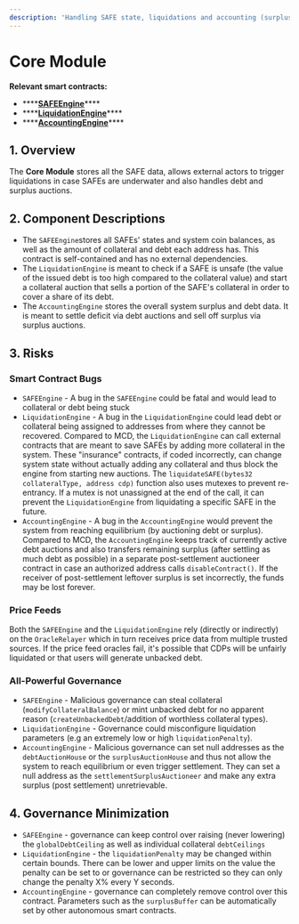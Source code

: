 ```yaml
---
description: 'Handling SAFE state, liquidations and accounting (surplus & bad debt)'
---
```


# Core Module

**Relevant smart contracts:**

* \*\*\*\*[**SAFEEngine**](https://github.com/reflexer-labs/geb/blob/master/src/SAFEEngine.sol)\*\*\*\*
* \*\*\*\*[**LiquidationEngine**](https://github.com/reflexer-labs/geb/blob/master/src/LiquidationEngine.sol)\*\*\*\*
* \*\*\*\*[**AccountingEngine**](https://github.com/reflexer-labs/geb/blob/master/src/AccountingEngine.sol)\*\*\*\*

## 1. Overview

The **Core Module** stores all the SAFE data, allows external actors to trigger liquidations in case SAFEs are underwater and also handles debt and surplus auctions.

## 2. Component Descriptions

* The `SAFEEngine`stores all SAFEs' states and system coin balances, as well as the amount of collateral and debt each address has. This contract is self-contained and has no external dependencies.
* The `LiquidationEngine` is meant to check if a SAFE is unsafe \(the value of the issued debt is too high compared to the collateral value\) and start a collateral auction that sells a portion of the SAFE's collateral in order to cover a share of its debt.
* The `AccountingEngine` stores the overall system surplus and debt data. It is meant to settle deficit via debt auctions and sell off surplus via surplus auctions.

## 3. Risks

### Smart Contract Bugs <a id="coding-errors"></a>

* `SAFEEngine` - A bug in the `SAFEEngine` could be fatal and would lead to collateral or debt being stuck
* `LiquidationEngine` - A bug in the `LiquidationEngine` could lead debt or collateral being assigned to addresses from where they cannot be recovered. Compared to MCD, the `LiquidationEngine` can call external contracts that are meant to save SAFEs by adding more collateral in the system. These "insurance" contracts, if coded incorrectly, can change system state without actually adding any collateral and thus block the engine from starting new auctions. The `liquidateSAFE(bytes32 collateralType, address cdp)` function also uses mutexes to prevent re-entrancy. If a mutex is not unassigned at the end of the call, it can prevent the `LiquidationEngine` from liquidating a specific SAFE in the future.
* `AccountingEngine` - A bug in the `AccountingEngine` would prevent the system from reaching equilibrium \(by auctioning debt or surplus\). Compared to MCD, the `AccountingEngine` keeps track of currently active debt auctions and also transfers remaining surplus \(after settling as much debt as possible\) in a separate post-settlement auctioneer contract in case an authorized address calls `disableContract()`. If the receiver of post-settlement leftover surplus is set incorrectly, the funds may be lost forever.

### Price Feeds <a id="feeds"></a>

Both the `SAFEEngine` and the `LiquidationEngine` rely \(directly or indirectly\) on the `OracleRelayer` which in turn receives price data from multiple trusted sources. If the price feed oracles fail, it's possible that CDPs will be unfairly liquidated or that users will generate unbacked debt.

### All-Powerful Governance <a id="governance"></a>

* `SAFEEngine` - Malicious governance can steal collateral \(`modifyCollateralBalance`\) or mint unbacked debt for no apparent reason \(`createUnbackedDebt`/addition of worthless collateral types\).
* `LiquidationEngine` - Governance could misconfigure liquidation parameters \(e.g an extremely low or high `liquidationPenalty`\).
* `AccountingEngine` - Malicious governance can set null addresses as the `debtAuctionHouse` or the `surplusAuctionHouse` and thus not allow the system to reach equilibrium or even trigger settlement. They can set a null address as the `settlementSurplusAuctioneer` and make any extra surplus \(post settlement\) unretrievable.

## 4. Governance Minimization

* `SAFEEngine` - governance can keep control over raising \(never lowering\) the `globalDebtCeiling` as well as individual collateral `debtCeilings`
* `LiquidationEngine` - the `liquidationPenalty` may be changed within certain bounds. There can be lower and upper limits on the value the penalty can be set to or governance can be restricted so they can only change the penalty X% every Y seconds.
* `AccountingEngine` - governance can completely remove control over this contract. Parameters such as the `surplusBuffer` can be automatically set by other autonomous smart contracts.

